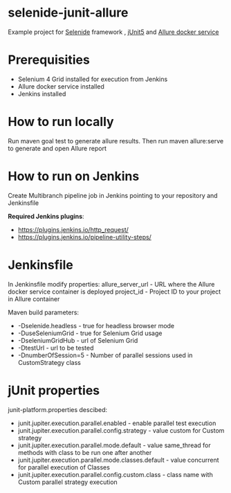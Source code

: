 # selenide-junit-allure
Example project for [Selenide](https://selenide.org/) framework , [jUnit5](https://junit.org/junit5/) and [Allure docker service](https://github.com/fescobar/allure-docker-service)

# Prerequisities
- Selenium 4 Grid installed for execution from Jenkins
- Allure docker service installed 
- Jenkins installed

# How to run locally
Run maven goal test to generate allure results. 
Then run maven allure:serve to generate and open Allure report

# How to run on Jenkins
Create Multibranch pipeline job in Jenkins pointing to your repository and Jenkinsfile

**Required Jenkins plugins**:
- https://plugins.jenkins.io/http_request/
- https://plugins.jenkins.io/pipeline-utility-steps/

# Jenkinsfile
In Jenkinsfile modify properties:
allure_server_url - URL where the Allure docker service container is deployed
project_id - Project ID to your project in Allure container

Maven build parameters:
- -Dselenide.headless - true for headless browser mode 
- -DuseSeleniumGrid - true for Selenium Grid usage
- -DseleniumGridHub - url of Selenium Grid
- -DtestUrl - url to be tested
- -DnumberOfSession=5 - Number of parallel sessions used in CustomStrategy class

# jUnit properties
junit-platform.properties descibed:
- junit.jupiter.execution.parallel.enabled - enable parallel test execution
- junit.jupiter.execution.parallel.config.strategy - value custom for Custom strategy
- junit.jupiter.execution.parallel.mode.default - value same_thread for methods with class to be run one after another
- junit.jupiter.execution.parallel.mode.classes.default - value concurrent for parallel execution of Classes
- junit.jupiter.execution.parallel.config.custom.class - class name with Custom parallel strategy execution